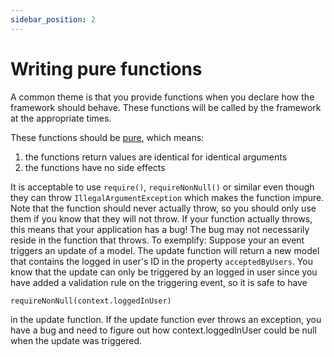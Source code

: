 ```yaml
---
sidebar_position: 2
---
```


# Writing pure functions

A common theme is that you provide functions when you declare how the framework should behave. These functions will
be called by the framework at the appropriate times.

These functions should be [pure](https://en.wikipedia.org/wiki/Pure_function), which means:

1. the functions return values are identical for identical arguments
2. the functions have no side effects

It is acceptable to use `require()`, `requireNonNull()` or similar even though they can throw `IllegalArgumentException` which
makes the
function impure. Note that the function should never actually throw, so you should only use them if you know that they
will not throw. If your function actually throws, this means that your application has a bug! The bug may not
necessarily reside in the function that throws. To exemplify: Suppose your an event triggers an update of a model. The
update function will return a new model that contains the logged in user's ID in the property `acceptedByUsers`. You
know that the update can only be triggered by an logged in user since you have added a validation rule on the triggering
event, so it is safe to have 

```
requireNonNull(context.loggedInUser)
```
 in the update function. If the update function ever
throws an exception, you have a bug and need to figure out how context.loggedInUser could be null when
the update was triggered.
